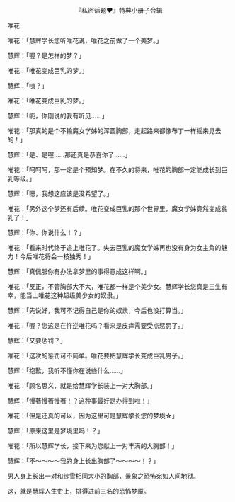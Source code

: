 <p align="center">『私密话题❤』特典小册子合辑</p>

唯花

唯花：「慧辉学长您听唯花说，唯花之前做了一个美梦。」

慧辉：「喔？是怎样的梦？」

唯花：「唯花变成巨乳的梦。」

慧辉：「咦？」

唯花：「唯花变成巨乳的梦。」

慧辉：「呃，你刚说的我有听见……」

唯花：「那真的是个不输魔女学姊的浑圆胸部，走起路来都像布丁一样摇来晃去的！」

慧辉：「是、是喔……那还真是恭喜你了……」

唯花：「呵呵呵，那一定是个预知梦。在不久的将来，唯花的胸部一定能成长到巨乳等级。」

慧辉：「嗯，我想这应该是没希望了。」

唯花：「另外这个梦还有后续。唯花变成巨乳的那个世界里，魔女学姊竟然变成贫乳了！」

慧辉：「你、你说什么！？」

唯花：「看来时代终于追上唯花了。失去巨乳的魔女学姊再也没有身为女主角的魅力！今后唯花将会一枝独秀！」

慧辉：「真佩服你有办法拿梦里的事得意成这样啊。」

唯花：「反正，不管胸部大不大，唯花都一样是个美少女。慧辉学长您真是三生有幸，能当上唯花这种超级美少女的奴隶。」

慧辉：「先说好，我可不记得自己是你的奴隶，今后也没打算当。」

唯花：「喔？您这是在忤逆唯花吗？看来是皮痒需要受点惩罚了。」

慧辉：「又要惩罚？」

唯花：「这次的惩罚可不简单。唯花要把慧辉学长变成巨乳男子。」

慧辉：「抱歉，我听不懂你在说些什么……」

唯花：「顾名思义，就是给慧辉学长装上一对大胸部。」

慧辉：「慢著慢著慢著！？这种事最好是办得到啦！」

唯花：「但是还真的可以，因为这里可是慧辉学长您的梦境☆」

慧辉：「原来这里是梦境里吗！？」

唯花：「所以慧辉学长，接下来为您献上一对丰满的大胸部！」

慧辉：「不～～～～我的身上长出胸部了～～～～！？」

男人身上长出一对和纱雪相同大小的胸部，景象之恐怖宛如人间地狱。

这，就是慧辉人生史上，排得进前三名的恐怖梦魇。

